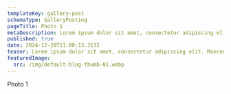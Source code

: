 ```yaml
---
templateKey: gallery-post
schemaType: GalleryPosting
pageTitle: Photo 1
metaDescription: Lorem ipsum dolor sit amet, consectetur adipiscing elit. Maecenas non interdum
published: true
date: 2024-12-28T11:00:13.313Z
teaser: Lorem ipsum dolor sit amet, consectetur adipiscing elit. Maecenas non interdum
featuredImage:
  src: /img/default-blog-thumb-01.webp
---
```

Photo 1